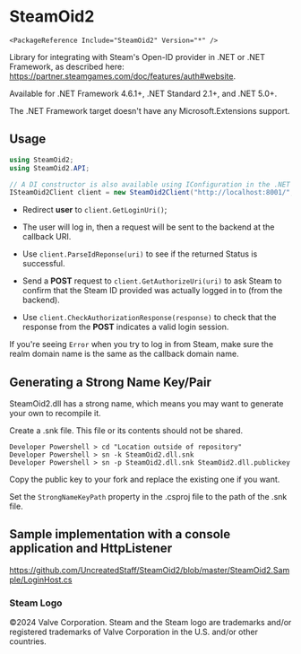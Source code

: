# SteamOid2
```
<PackageReference Include="SteamOid2" Version="*" />
```

Library for integrating with Steam's Open-ID provider in .NET or .NET Framework, as described here: https://partner.steamgames.com/doc/features/auth#website.

Available for .NET Framework 4.6.1+, .NET Standard 2.1+, and .NET 5.0+.

The .NET Framework target doesn't have any Microsoft.Extensions support.

## Usage
```cs
using SteamOid2;
using SteamOid2.API;

// A DI constructor is also available using IConfiguration in the .NET and .NET Standard targets.
ISteamOid2Client client = new SteamOid2Client("http://localhost:8001/", "http://localhost:8001/openid/login");
```

* Redirect **user** to `client.GetLoginUri()`;

* The user will log in, then a request will be sent to the backend at the callback URI.

* Use `client.ParseIdReponse(uri)` to see if the returned Status is successful.

* Send a **POST** request to `client.GetAuthorizeUri(uri)` to ask Steam to confirm that the Steam ID provided was actually logged in to (from the backend).

* Use `client.CheckAuthorizationResponse(response)` to check that the response from the **POST** indicates a valid login session.

If you're seeing `Error` when you try to log in from Steam, make sure the realm domain name is the same as the callback domain name.

## Generating a Strong Name Key/Pair

SteamOid2.dll has a strong name, which means you may want to generate your own to recompile it.

Create a .snk file. This file or its contents should not be shared.

```
Developer Powershell > cd "Location outside of repository"
Developer Powershell > sn -k SteamOid2.dll.snk
Developer Powershell > sn -p SteamOid2.dll.snk SteamOid2.dll.publickey
```

Copy the public key to your fork and replace the existing one if you want.

Set the `StrongNameKeyPath` property in the .csproj file to the path of the .snk file.

## Sample implementation with a console application and HttpListener
https://github.com/UncreatedStaff/SteamOid2/blob/master/SteamOid2.Sample/LoginHost.cs

### Steam Logo
©2024 Valve Corporation. Steam and the Steam logo are trademarks and/or registered trademarks of Valve Corporation in the U.S. and/or other countries.
